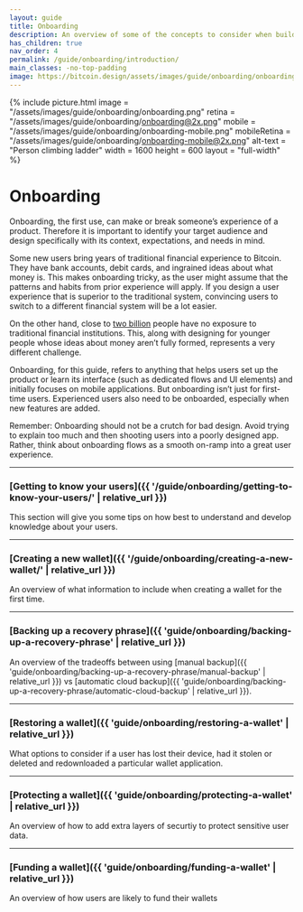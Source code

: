 ```yaml
---
layout: guide
title: Onboarding
description: An overview of some of the concepts to consider when building onboarding experiences.
has_children: true
nav_order: 4
permalink: /guide/onboarding/introduction/
main_classes: -no-top-padding
image: https://bitcoin.design/assets/images/guide/onboarding/onboarding-preview.png
---
```


<!--

Editor's notes

A brief introduction and summary of all pages in this section. The idea is that readers
scan this page to get an overview of the section and then decide which topics to dive into.

-->

{% include picture.html
   image = "/assets/images/guide/onboarding/onboarding.png"
   retina = "/assets/images/guide/onboarding/onboarding@2x.png"
   mobile = "/assets/images/guide/onboarding/onboarding-mobile.png"
   mobileRetina = "/assets/images/guide/onboarding/onboarding-mobile@2x.png"
   alt-text = "Person climbing ladder"
   width = 1600
   height = 600
   layout = "full-width"
%}

# Onboarding

Onboarding, the first use, can make or break someone’s experience of a product. Therefore it is important to identify your target audience and design specifically with its context, expectations, and needs in mind.

Some new users bring years of traditional financial experience to Bitcoin. They have bank accounts, debit cards, and ingrained ideas about what money is. This makes onboarding tricky, as the user might assume that the patterns and habits from prior experience will apply. If you design a user experience that is superior to the traditional system, convincing users to switch to a different financial system will be a lot easier.

On the other hand, close to [two billion](https://globalfindex.worldbank.org/sites/globalfindex/files/chapters/2017%20Findex%20full%20report_chapter2.pdf) people have no exposure to traditional financial institutions. This, along with designing for younger people whose ideas about money aren’t fully formed, represents a very different challenge.

Onboarding, for this guide, refers to anything that helps users set up the product or learn its interface (such as dedicated flows and UI elements) and initially focuses on mobile applications. But onboarding isn’t just for first-time users. Experienced users also need to be onboarded, especially when new features are added.

Remember: Onboarding should not be a crutch for bad design. Avoid trying to explain too much and then shooting users into a poorly designed app. Rather, think about onboarding flows as a smooth on-ramp into a great user experience.

---

### [Getting to know your users]({{ '/guide/onboarding/getting-to-know-your-users/' | relative_url }})

This section will give you some tips on how best to understand and develop knowledge about your users.

---

### [Creating a new wallet]({{ '/guide/onboarding/creating-a-new-wallet/' | relative_url }})

An overview of what information to include when creating a wallet for the first time.

---

### [Backing up a recovery phrase]({{ 'guide/onboarding/backing-up-a-recovery-phrase' | relative_url }})

An overview of the tradeoffs between using [manual backup]({{ 'guide/onboarding/backing-up-a-recovery-phrase/manual-backup' | relative_url }}) vs [automatic cloud backup]({{ 'guide/onboarding/backing-up-a-recovery-phrase/automatic-cloud-backup' | relative_url }}).

---

### [Restoring a wallet]({{ 'guide/onboarding/restoring-a-wallet' | relative_url }})

What options to consider if a user has lost their device, had it stolen or deleted and redownloaded a particular wallet application.

---

### [Protecting a wallet]({{ 'guide/onboarding/protecting-a-wallet' | relative_url }})

An overview of how to add extra layers of securtiy to protect sensitive user data.

---

### [Funding a wallet]({{ 'guide/onboarding/funding-a-wallet' | relative_url }})

An overview of how users are likely to fund their wallets
